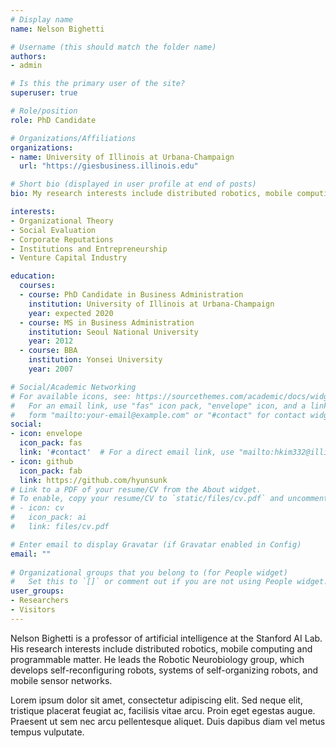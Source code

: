 ```yaml
---
# Display name
name: Nelson Bighetti

# Username (this should match the folder name)
authors:
- admin

# Is this the primary user of the site?
superuser: true

# Role/position
role: PhD Candidate 

# Organizations/Affiliations
organizations:
- name: University of Illinois at Urbana-Champaign
  url: "https://giesbusiness.illinois.edu"

# Short bio (displayed in user profile at end of posts)
bio: My research interests include distributed robotics, mobile computing and programmable matter.

interests:
- Organizational Theory
- Social Evaluation
- Corporate Reputations
- Institutions and Entrepreneurship
- Venture Capital Industry

education:
  courses:
  - course: PhD Candidate in Business Administration
    institution: University of Illinois at Urbana-Champaign
    year: expected 2020
  - course: MS in Business Administration
    institution: Seoul National University
    year: 2012
  - course: BBA 
    institution: Yonsei University
    year: 2007

# Social/Academic Networking
# For available icons, see: https://sourcethemes.com/academic/docs/widgets/#icons
#   For an email link, use "fas" icon pack, "envelope" icon, and a link in the
#   form "mailto:your-email@example.com" or "#contact" for contact widget.
social:
- icon: envelope
  icon_pack: fas
  link: '#contact'  # For a direct email link, use "mailto:hkim332@illinois.edu".
- icon: github
  icon_pack: fab
  link: https://github.com/hyunsunk
# Link to a PDF of your resume/CV from the About widget.
# To enable, copy your resume/CV to `static/files/cv.pdf` and uncomment the lines below.  
# - icon: cv
#   icon_pack: ai
#   link: files/cv.pdf

# Enter email to display Gravatar (if Gravatar enabled in Config)
email: ""
  
# Organizational groups that you belong to (for People widget)
#   Set this to `[]` or comment out if you are not using People widget.  
user_groups:
- Researchers
- Visitors
---
```


Nelson Bighetti is a professor of artificial intelligence at the Stanford AI Lab. His research interests include distributed robotics, mobile computing and programmable matter. He leads the Robotic Neurobiology group, which develops self-reconfiguring robots, systems of self-organizing robots, and mobile sensor networks.

Lorem ipsum dolor sit amet, consectetur adipiscing elit. Sed neque elit, tristique placerat feugiat ac, facilisis vitae arcu. Proin eget egestas augue. Praesent ut sem nec arcu pellentesque aliquet. Duis dapibus diam vel metus tempus vulputate. 
